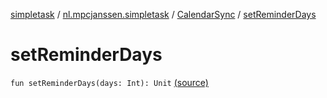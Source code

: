 [simpletask](../../index.md) / [nl.mpcjanssen.simpletask](../index.md) / [CalendarSync](index.md) / [setReminderDays](.)

# setReminderDays

`fun setReminderDays(days: Int): Unit` [(source)](https://github.com/mpcjanssen/simpletask-android/blob/master/src/main/java/nl/mpcjanssen/simpletask/CalendarSync.kt#L299)